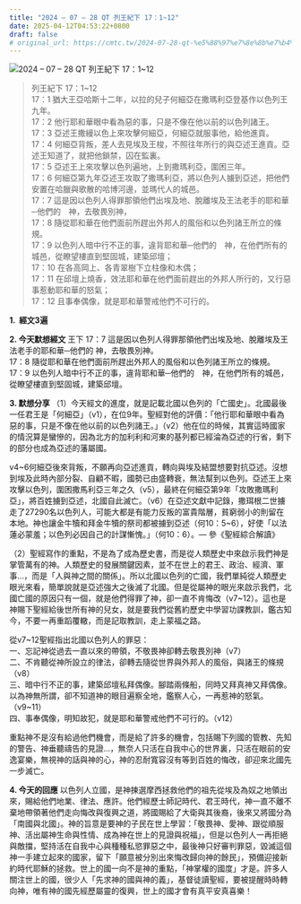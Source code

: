 ```yaml
---
title: "2024 – 07 – 28 QT 列王紀下 17：1~12"
date: 2025-04-12T04:53:22+0800
draft: false
# original_url: https://cmtc.tw/2024-07-28-qt-%e5%88%97%e7%8e%8b%e7%b4%80%e4%b8%8b-17%ef%bc%9a112
---
```


![2024 – 07 – 28 QT 列王紀下 17：1\~12](/images/qt.jpg  "2024 – 07 – 28 QT 列王紀下 17：1\~12")

> 列王紀下 17：1\~12  
> 17：1 猶大王亞哈斯十二年，以拉的兒子何細亞在撒瑪利亞登基作以色列王九年。  
> 17：2 他行耶和華眼中看為惡的事，只是不像在他以前的以色列諸王。  
> 17：3 亞述王撒縵以色上來攻擊何細亞，何細亞就服事他，給他進貢。  
> 17：4 何細亞背叛，差人去見埃及王梭，不照往年所行的與亞述王進貢。亞述王知道了，就把他鎖禁，囚在監裏。  
> 17：5 亞述王上來攻擊以色列遍地，上到撒瑪利亞，圍困三年。  
> 17：6 何細亞第九年亞述王攻取了撒瑪利亞，將以色列人擄到亞述，把他們安置在哈臘與歌散的哈博河邊，並瑪代人的城邑。  
> 17：7 這是因以色列人得罪那領他們出埃及地、脫離埃及王法老手的耶和華─他們的　神，去敬畏別神，  
> 17：8 隨從耶和華在他們面前所趕出外邦人的風俗和以色列諸王所立的條規。  
> 17：9 以色列人暗中行不正的事，違背耶和華─他們的　神，在他們所有的城邑，從瞭望樓直到堅固城，建築邱壇；  
> 17：10 在各高岡上、各青翠樹下立柱像和木偶；  
> 17：11 在邱壇上燒香，效法耶和華在他們面前趕出的外邦人所行的，又行惡事惹動耶和華的怒氣；  
> 17：12 且事奉偶像，就是耶和華警戒他們不可行的。

**1.  經文3遍**

**2. 今天默想經文**
王下 17：7 這是因以色列人得罪那領他們出埃及地、脫離埃及王法老手的耶和華─他們的 神，去敬畏別神。  
17：8 隨從耶和華在他們面前所趕出外邦人的風俗和以色列諸王所立的條規。  
17：9 以色列人暗中行不正的事，違背耶和華─他們的　神，在他們所有的城邑，從瞭望樓直到堅固城，建築邱壇。

**3. 默想分享**
（1）今天經文的進度，就是記載北國以色列的「亡國史」。北國最後一任君王是「何細亞」（v1），在位9年。聖經對他的評價：「他行耶和華眼中看為惡的事，只是不像在他以前的以色列諸王。」（v2）他在位的時候，其實這時國家的情況算是蠻慘的，因為北方的加利利和河東的基列都已經淪為亞述的行省，剩下的部分也成為亞述的藩屬國。

v4\~6何細亞後來背叛，不願再向亞述進貢，轉向與埃及結盟想要對抗亞述。沒想到埃及此時內部分裂、自顧不暇，國勢已由盛轉衰，無法幫到以色列。亞述王上來攻擊以色列，圍困撒馬利亞三年之久（v5），最終在何細亞第9年「攻敗撒瑪利亞」，將百姓擄到亞述，北國自此滅亡。（v6）在亞述文獻中記錄，撒珥根二世擄走了27290名以色列人，可能大都是有能力反叛的富貴階層，貧窮弱小的則留在本地。神也讓金牛犢和拜金牛犢的祭司都被擄到亞述（何10：5\~6），好使「以法蓮必蒙羞；以色列必因自己的計謀慚愧。」（何10：6）。— 參《聖經綜合解讀》

（2）聖經寫作的重點，不是為了成為歷史書，而是從人類歷史中來啟示我們神是掌管萬有的神。人類歷史的發展關鍵因素，並不在世上的君王、政治、經濟、軍事…，而是「人與神之間的關係」。所以北國以色列的亡國，我們單純從人類歷史眼光來看，簡單說就是亞述強大之後滅了北國。但是從屬神的眼光來啟示我們，北國亡國的原因只有一個，就是他們得罪了神，卻一直不肯悔改（v7\~12）。這也是神賜下聖經給後世所有神的兒女，就是要我們從舊約歷史中學習功課教訓，鑑古知今，不要一再重蹈覆轍，而是記取教訓，走上蒙福之路。

從v7\~12聖經指出北國以色列人的罪惡：  
一、忘記神從過去一直以來的帶領，不敬畏神卻轉去敬畏別神（v7）  
二、不肯聽從神所設立的律法，卻轉去隨從世界與外邦人的風俗，與諸王的條規（v8）  
三、暗中行不正的事，建築邱壇私拜偶像。腳踏兩條船，同時又拜真神又拜偶像。以為神無所謂，卻不知道神的眼目遍察全地，鑑察人心，一再惹神的怒氣。（v9\~11）  
四、事奉偶像，明知故犯，就是耶和華警戒他們不可行的。（v12）

重點神不是沒有給過他們機會，而是給了許多的機會，包括賜下列國的管教、先知的警告、神垂聽禱告的見證…，無奈人只活在自我中心的世界裏，只活在眼前的安逸宴樂，無視神的話與神的心，神的忍耐寬容沒有等到百姓的悔改，卻迎來北國先一步滅亡。

**4. 今天的回應**
以色列人立國，是神揀選摩西拯救他們的祖先從埃及為奴之地領出來，賜給他們地業、律法、應許。他們經歷士師記時代、君王時代，神一直不離不棄地帶領著他們走向悔改與復興之道，將國賜給了大衛與其後裔，後來又將國分為「南國與北國」。神的旨意是要神的子民在世上學習：「敬畏神、愛神、跟從順服神、活出屬神生命與性情、成為神在世上的見證與祝福」，但是以色列人一再拒絕與敵擋，堅持活在自我中心與種種私慾罪惡之中，最後神只好審判罪惡，毀滅這個神一手建立起來的國家，留下「願意被分別出來悔改歸向神的餘民」，預備迎接新約時代耶穌的拯救。世上的國一向不是神的重點，「神掌權的國度」才是。許多人關注世上的國，很少人「先求神的國與神的義」，基督徒讀聖經，要被提醒時時轉向神，唯有神的國先經歷屬靈的復興，世上的國才會有真平安真喜樂！

